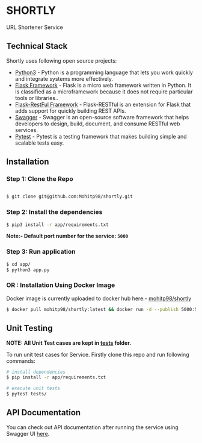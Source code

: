 # SHORTLY
URL Shortener Service

## Technical Stack

Shortly uses following open source projects:

* [Python3](https://www.python.org/) - Python is a programming language that lets you work quickly and integrate systems more effectively.
* [Flask Framework](https://flask.palletsprojects.com/en/2.0.x/) - Flask is a micro web framework written in Python. It is classified as a microframework because it does not require particular tools or libraries..
* [Flask-RestFul Framework](https://flask-restful.readthedocs.io/en/latest/) - Flask-RESTful is an extension for Flask that adds support for quickly building REST APIs.
* [Swagger](https://swagger.io/) - Swagger is an open-source software framework that helps developers to design, build, document, and consume RESTful web services.
* [Pytest](https://docs.pytest.org/en/stable/contents.html) - Pytest is a testing framework that makes building simple and scalable tests easy.


## Installation

### Step 1: Clone the Repo

```sh

$ git clone git@github.com:Mohitp98/shortly.git 

```

### Step 2: Install the dependencies

```sh
$ pip3 install -r app/requirements.txt
```

**Note:- Default port number for the service: `5000`**

### Step 3:  Run application

```sh
$ cd app/
$ python3 app.py
```

### OR : Installation Using Docker Image

Docker image is currently uploaded to docker hub here:- [mohitp98/shortly](https://hub.docker.com/repository/docker/mohitp98/shortly)

```sh
$ docker pull mohitp98/shortly:latest && docker run -d --publish 5000:5000 mohitp98/shortly:latest
```

## Unit Testing
**NOTE: All Unit Test cases are kept in [tests](tests) folder.**

To run unit test cases for Service. Firstly clone this repo and run following commands:

```sh
# install dependencies
$ pip install -r app/requirements.txt

# execute unit tests
$ pytest tests/
```

## API Documentation

You can check out API documentation after running the service using Swagger UI [here][1].

[1]: http://localhost:5000/api/spec.html
